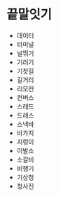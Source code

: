 # 끝말잇기

* 데이터
* 터미널
* 널뛰기
* 기러기
* 기찻길
* 길거리
* 리모컨
* 컨버스
* 스레드
* 드레스
* 스낵바
* 바가지
* 지렁이
* 이발소
* 소갈비
* 비행기
* 기상청
* 청사진
